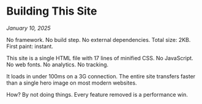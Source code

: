 # Building This Site

*January 10, 2025*

No framework. No build step. No external dependencies. Total size: 2KB. First paint: instant.

This site is a single HTML file with 17 lines of minified CSS. No JavaScript. No web fonts. No analytics. No tracking.

It loads in under 100ms on a 3G connection. The entire site transfers faster than a single hero image on most modern websites.

How? By not doing things. Every feature removed is a performance win.
